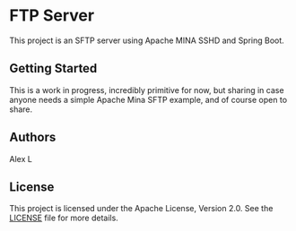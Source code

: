 # FTP Server

This project is an SFTP server using Apache MINA SSHD and Spring Boot.

## Getting Started 
This is a work in progress, incredibly primitive for now, but sharing in case anyone needs
a simple Apache Mina SFTP example, and of course open to share.

## Authors
Alex L

## License

This project is licensed under the Apache License, Version 2.0. See the [LICENSE](LICENSE) file for more details.